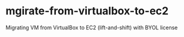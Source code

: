 # mgirate-from-virtualbox-to-ec2
Migrating VM from VirtualBox to EC2 (lift-and-shift) with BYOL license
